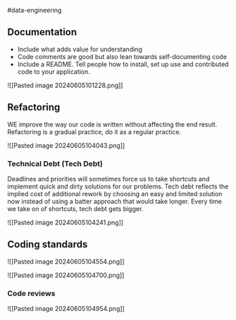 #data-engineering 
## Documentation
- Include what adds value for understanding
- Code comments are good but also lean towards self-documenting code
- Include a README. Tell people how to install, set up use and contributed code to your application.

![[Pasted image 20240605101228.png]]

## Refactoring
WE improve the way our code is written without affecting the end result.
Refactoring is a gradual practice, do it as a regular practice.

![[Pasted image 20240605104043.png]]
### Technical Debt (Tech Debt)

Deadlines and priorities will sometimes force us to take shortcuts and implement quick and dirty solutions for our problems.
Tech debt reflects the implied cost of additional rework by choosing an easy and limited solution now instead of using a batter approach that would take longer.
Every time we take on of shortcuts, tech debt gets bigger.

![[Pasted image 20240605104241.png]]

## Coding standards
![[Pasted image 20240605104554.png]]

![[Pasted image 20240605104700.png]]

### Code reviews
![[Pasted image 20240605104954.png]]